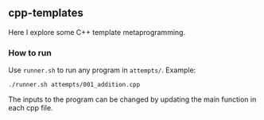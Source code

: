 ## cpp-templates

Here I explore some C++ template metaprogramming.


### How to run

Use `runner.sh` to run any program in `attempts/`. Example:

```
./runner.sh attempts/001_addition.cpp
```

The inputs to the program can be changed by updating the main function in each cpp file.